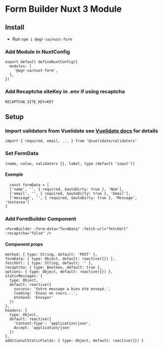 # Form Builder Nuxt 3 Module

## Install
- Run `npm i @wgr-sa/nuxt-form`

### Add Module in NuxtConfig
```
export default defineNuxtConfig({
  modules: [
    '@wgr-sa/nuxt-form',
  ],
})	
```

### Add Recaptcha siteKey in .env if using recaptcha
`RECAPTCHA_SITE_KEY=KEY`

## Setup

### Import validators from Vuelidate see [Vuelidate docs](https://vuelidate-next.netlify.app/validators.html) for details
`import { required, email, ... } from '@vuelidate/validators'`

### Set FormData 
`[name, value, validators {}, label, type (default 'input')]`

#### Exemple
```
  const formData = [
  ['name', '', { required, $autoDirty: true }, 'Nom'],
  ['email', '', { required, $autoDirty: true }, 'Email'],
  ['message', '', { required, $autoDirty: true }, 'Message', 'textarea']
]	
```

### Add FormBuilder Component 
`<FormBuilder :form-data="formData" :fetch-url="fetchUrl" :recaptcha="false" />`

#### Component props
```
method: { type: String, default: 'POST' },
formData: { type: Object, default: reactive({}) },
fetchUrl: { type: String, default: '' },
recaptcha: { type: Boolean, default: true },
options: { type: Object, default: reactive({}) },
staticMessages: {
  type: Object,
  default: reactive({
    success: 'Votre message a bien été envoyé.',
    loading: 'Envoi en cours...',
    btnSend: 'Envoyer'
  })
},
headers: {
  type: Object,
  default: reactive({
    'Content-Type': 'application/json',
    Accept: 'application/json'
  })
},
additionalStaticFields: { type: Object, default: reactive({}) }
```
